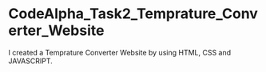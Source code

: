 # CodeAlpha_Task2_Temprature_Converter_Website
I created a Temprature Converter Website by using HTML, CSS and JAVASCRIPT.
